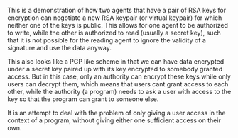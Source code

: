 This is a demonstration of how two agents that have a pair of RSA keys for encryption
can negotiate a new RSA keypair (or virtual keypair) for which neither one of the keys is public.
This allows for one agent to be authorized to write, while the other is authorized to read (usually a secret key),
such that it is not possible for the reading agent to ignore the validity of a signature and use the data anyway.

This also looks like a PGP like scheme in that we can have data encrypted under a secret key paired up
with its key encrypted to somebody granted access.  But in this case, only an authority can encrypt these keys
while only users can decrypt them, which means that users cant grant access to each other, while the authority
(a program) needs to ask a user with access to the key so that the program can grant to someone else.

It is an attempt to deal with the problem of only giving a user access in the context of a program, without giving either one sufficient access on their own.
